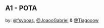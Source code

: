 ## A1 - POTA

by: [@fsvboas](https://github.com/fsvboas), [@JoaooGabriel](https://github.com/JoaooGabriel) & [@Tiagooow](https://github.com/Tiagooow)
